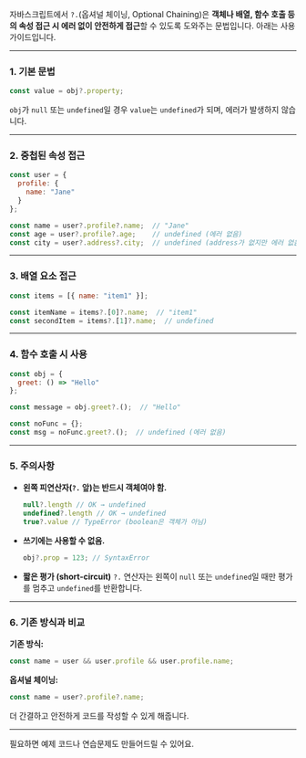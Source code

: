 자바스크립트에서 `?.`(옵셔널 체이닝, Optional Chaining)은 **객체나 배열, 함수 호출 등의 속성 접근 시 에러 없이 안전하게 접근**할 수 있도록 도와주는 문법입니다. 아래는 사용 가이드입니다.

---

### 1. **기본 문법**

```javascript
const value = obj?.property;
```

`obj`가 `null` 또는 `undefined`일 경우 `value`는 `undefined`가 되며, 에러가 발생하지 않습니다.

---

### 2. **중첩된 속성 접근**

```javascript
const user = {
  profile: {
    name: "Jane"
  }
};

const name = user?.profile?.name;  // "Jane"
const age = user?.profile?.age;    // undefined (에러 없음)
const city = user?.address?.city;  // undefined (address가 없지만 에러 없음)
```

---

### 3. **배열 요소 접근**

```javascript
const items = [{ name: "item1" }];

const itemName = items?.[0]?.name;  // "item1"
const secondItem = items?.[1]?.name;  // undefined
```

---

### 4. **함수 호출 시 사용**

```javascript
const obj = {
  greet: () => "Hello"
};

const message = obj.greet?.();  // "Hello"

const noFunc = {};
const msg = noFunc.greet?.();  // undefined (에러 없음)
```

---

### 5. **주의사항**

* **왼쪽 피연산자(`?.` 앞)는 반드시 객체여야 함.**

  ```javascript
  null?.length // OK → undefined
  undefined?.length // OK → undefined
  true?.value // TypeError (boolean은 객체가 아님)
  ```

* **쓰기에는 사용할 수 없음.**

  ```javascript
  obj?.prop = 123; // SyntaxError
  ```

* **짧은 평가 (short-circuit)**
  `?.` 연산자는 왼쪽이 `null` 또는 `undefined`일 때만 평가를 멈추고 `undefined`를 반환합니다.

---

### 6. **기존 방식과 비교**

**기존 방식:**

```javascript
const name = user && user.profile && user.profile.name;
```

**옵셔널 체이닝:**

```javascript
const name = user?.profile?.name;
```

더 간결하고 안전하게 코드를 작성할 수 있게 해줍니다.

---

필요하면 예제 코드나 연습문제도 만들어드릴 수 있어요.
